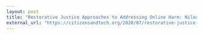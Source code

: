 ```yaml
---
layout: post
title: "Restorative Justice Approaches to Addressing Online Harm: Niloufar Salehi at CAT Lab"
external_url: "https://citizensandtech.org/2020/07/restorative-justice-approaches-to-addressing-online-harm-niloufar-salehi/"
---
```

